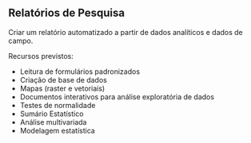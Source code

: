 ## Relatórios de Pesquisa
Criar um relatório automatizado a partir de dados analíticos e dados de campo.

Recursos previstos:
* Leitura de formulários padronizados
* Criação de base de dados
* Mapas (raster e vetoriais)
* Documentos interativos para análise exploratória de dados
* Testes de normalidade
* Sumário Estatístico
* Análise multivariada
* Modelagem estatística


